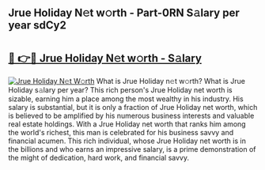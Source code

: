 ## Jrue Holiday N𝚎t w𝚘rth - Part-0RN S𝚊lary per year sdCy2

# <h2><a href="http://gc1alu.nevu.top/?p=Jrue+Holiday">🔗 👉🔴 Jrue Holiday N𝚎t w𝚘rth - S𝚊lary</a></h2>

[![Jrue Holiday N𝚎t W𝚘rth](https://i.imgur.com/Oavwk0R.jpeg)](http://gc1alu.nevu.top/?p=Jrue+Holiday)
What is Jrue Holiday n𝚎t w𝚘rth? What is Jrue Holiday s𝚊lary per year?
This rich person's Jrue Holiday net worth is sizable, earning him a place among the most wealthy in his industry. His salary is substantial, but it is only a fraction of Jrue Holiday net worth, which is believed to be amplified by his numerous business interests and valuable real estate holdings. With a Jrue Holiday net worth that ranks him among the world's richest, this man is celebrated for his business savvy and financial acumen. This rich individual, whose Jrue Holiday net worth is in the billions and who earns an impressive salary, is a prime demonstration of the might of dedication, hard work, and financial savvy.
